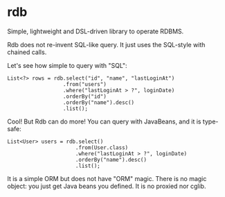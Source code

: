 rdb
===

Simple, lightweight and DSL-driven library to operate RDBMS.

Rdb does not re-invent SQL-like query. It just uses the SQL-style with chained calls.

Let's see how simple to query with "SQL":

```
List<?> rows = rdb.select("id", "name", "lastLoginAt")
                  .from("users")
                  .where("lastLoginAt > ?", loginDate)
                  .orderBy("id")
                  .orderBy("name").desc()
                  .list();
```

Cool! But Rdb can do more! You can query with JavaBeans, and it is type-safe:

```
List<User> users = rdb.select()
                      .from(User.class)
                      .where("lastLoginAt > ?", loginDate)
                      .orderBy("name").desc()
                      .list();
```

It is a simple ORM but does not have "ORM" magic. There is no magic object: 
you just get Java beans you defined. It is no proxied nor cglib.
